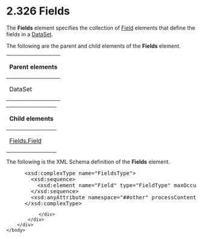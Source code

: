 <html dir="LTR" xmlns:mshelp="http://msdn.microsoft.com/mshelp" xmlns:ddue="http://ddue.schemas.microsoft.com/authoring/2003/5" xmlns:xlink="http://www.w3.org/1999/xlink" xmlns:tool="http://www.microsoft.com/tooltip">
    <head>
        <meta http-equiv="Content-Type" content="text/html; CHARSET=utf-8"></meta>
        <meta name="save" content="history"></meta>
        <title>2.326 Fields</title>
        <xml>
            <mshelp:toctitle title="2.326 Fields"></mshelp:toctitle>
            <mshelp:rltitle title="[MS-RDL]: Fields"></mshelp:rltitle>
            <mshelp:keyword index="A" term="b37f01de-0f2f-42f0-90e2-ad8bed343954"></mshelp:keyword>
            <mshelp:attr name="DCSext.ContentType" value="open specification"></mshelp:attr>
            <mshelp:attr name="AssetID" value="b37f01de-0f2f-42f0-90e2-ad8bed343954"></mshelp:attr>
            <mshelp:attr name="TopicType" value="kbRef"></mshelp:attr>
            <mshelp:attr name="DCSext.Title" value="[MS-RDL]: Fields" />
        </xml>
    </head>
    <body>
        <div id="header">
            <h1 class="heading">2.326 Fields</h1>
        </div>
        <div id="mainSection">
            <div id="mainBody">
                <div id="allHistory" class="saveHistory"></div>
                <div id="sectionSection0" class="section" name="collapseableSection">
                    

<p>The <b>Fields</b> element specifies the collection of <a href="940b8522-5d1f-4a2a-ab79-087ef6a69881.html">Field</a> elements that define
the fields in a <a href="a14782b0-2e2f-4305-83a3-3de3fd750b6a.html">DataSet</a>.</p>

<p>The following are the parent and child elements of the <b>Fields</b>
element.</p>

<table>
 <thead>
  <tr>
   <th>
   <p>Parent elements</p>
   </th>
  </tr>
 </thead>
 <tr>
  <td>
  <p>DataSet</p>
  </td>
 </tr>
</table>

<p> </p>

<table>
 <thead>
  <tr>
   <th>
   <p>Child elements</p>
   </th>
  </tr>
 </thead>
 <tr>
  <td>
  <p><a href="34fb1af5-d846-41cc-9fc7-3673e8079846.html">Fields.Field</a>
  </p>
  </td>
 </tr>
</table>

<p>The following is the XML Schema definition of the <b>Fields</b>
element.</p>

<dl>
<dd>
<div><pre> &lt;xsd:complexType name=&quot;FieldsType&quot;&gt;
   &lt;xsd:sequence&gt;
     &lt;xsd:element name=&quot;Field&quot; type=&quot;FieldType&quot; maxOccurs=&quot;unbounded&quot; /&gt;
   &lt;/xsd:sequence&gt;
   &lt;xsd:anyAttribute namespace=&quot;##other&quot; processContents=&quot;skip&quot; /&gt;
 &lt;/xsd:complexType&gt;
</pre></div>
</dd></dl>


                </div>
            </div>
        </div>
    </body>
</html>